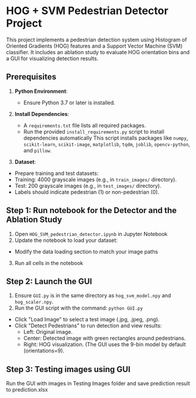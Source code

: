 HOG + SVM Pedestrian Detector Project
=====================================

This project implements a pedestrian detection system using Histogram of Oriented Gradients (HOG) features and a Support Vector Machine (SVM) classifier. It includes an ablation study to evaluate HOG orientation bins and a GUI for visualizing detection results.

Prerequisites
-------------
1. **Python Environment**:
   - Ensure Python 3.7 or later is installed.

2. **Install Dependencies**:
   - A `requirements.txt` file lists all required packages.
   - Run the provided `install_requirements.py` script to install dependencies automatically
     This script installs packages like `numpy`, `scikit-learn`, `scikit-image`, `matplotlib`, `tqdm`, `joblib`, `opencv-python`, and `pillow`.

3. **Dataset**:
- Prepare training and test datasets:
- Training: 4000 grayscale images (e.g., in `train_images/` directory).
- Test: 200 grayscale images (e.g., in `test_images/` directory).
- Labels should indicate pedestrian (1) or non-pedestrian (0).

Step 1: Run notebook for the Detector and the Ablation Study
------------------------------
1. Open `HOG_SVM_pedestrian_detector.ipynb` in Jupyter Notebook
2. Update the notebook to load your dataset:
- Modify the data loading section to match your image paths
3. Run all cells in the notebook


Step 2: Launch the GUI
----------------------
1. Ensure `GUI.py` is in the same directory as `hog_svm_model.npy` and `hog_scaler.npy`.
2. Run the GUI script with the command: ``python GUI.py``
- Click "Load Image" to select a test image (.jpg, .jpeg, .png).
- Click "Detect Pedestrians" to run detection and view results:
  - Left: Original image.
  - Center: Detected image with green rectangles around pedestrians.
  - Right: HOG visualization.
(The GUI uses the 9-bin model by default (orientations=9).

Step 3: Testing images using GUI
----------------------
Run the GUI with images in Testing Images folder and save prediction result to prediction.xlsx

